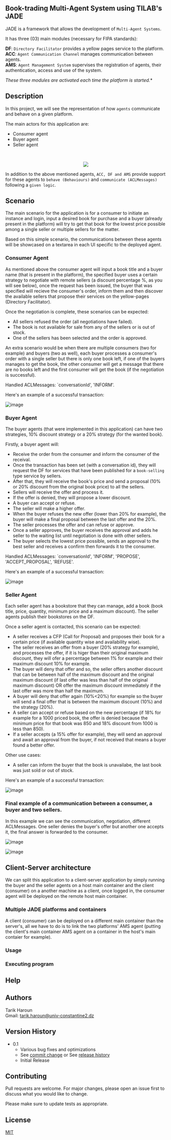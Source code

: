 ## Book-trading Multi-Agent System using TILAB's JADE

JADE is a framework that allows the development of `Multi-Agent Systems`.

It has three (03) main modules (necessary for FIPA standards):

<b>DF</b>: `Directory Facilitator` provides a yellow pages service to the platform.<br/>
<b>ACC</b>: `Agent Communication Channel` manages communication between agents.<br/>
<b>AMS</b>: `Agent Management System` supervises the registration of agents, their authentication, access and use of the system.<br/>

*These three modules are activated each time the platform is started.**

## Description

In this project, we will see the representation of how `agents` communicate and behave on a given platform.<br/>

The main actors for this application are:<br/>

- Consumer agent
- Buyer agent
- Seller agent

<br/>
<p align="center">
<kbd>
  <img src="https://user-images.githubusercontent.com/33737302/153768003-a0f8ea09-0c57-44d9-819e-3de26b489323.png">
</kbd>
</p>


In addition to the above mentioned agents, `ACC, DF and AMS` provide support for these agents to `behave (Behaviours)` and `communicate (ACLMessages)` following a `given logic`.

## Scenario

The main scenario for the application is for a consumer to initiate an instance and login, input a desired book for purchase and a buyer (already present in the platform) will try to get that book for the lowest price possible among a single seller or multiple sellers for the matter.

Based on this simple scenario, the communications between these agents will be showcased on a textarea in each UI specific to the deployed agent.

### Consumer Agent

As mentioned above the consumer agent will input a book title and a buyer name (that is present in the platform), the specified buyer uses a certain strategy to negotiate with remote sellers (a discount percentage %, as you will see below), once the request has been issued, the buyer that was specified will recieve the consumer's order, inform them and then discover the available sellers that propose their services on the yellow-pages (Directory Facilitator).

Once the negotiation is complete, these scenarios can be expected:

- All sellers refused the order (all negotiations have failed).
- The book is not available for sale from any of the sellers or is out of stock.
- One of the sellers has been selected and the order is approved.

An extra scenario would be when there are multiple consumers (two for example) and  buyers (two as well), each buyer processes a consumer's order with a single seller but there is only one book left, if one of the buyers manages to get the book, the other consumer will get a message that there are no books left and the first consumer will get the book (if the negotiation is successful).

Handled ACLMessages: `conversationId', 'INFORM'.

Here's an example of a successful transaction:

![image](https://user-images.githubusercontent.com/33737302/153946384-b7a3e9af-d009-40a4-b81b-4fb6c9068995.png)


### Buyer Agent

The buyer agents (that were implemented in this application) can have two strategies, 10% discount strategy or a 20% strategy (for the wanted book).

Firstly, a buyer agent will: 

- Receive the order from the consumer and inform the consumer of the receival.
- Once the transaction has been set (with a conversation id), they will request the DF for services that have been published for a `book-selling` type service by sellers.
- After that, they will receive the book's price and send a proposal (10% or 20% discount from the original book price) to all the sellers.
- Sellers will receive the offer and process it.
- If the offer is denied, they will propose a lower discount.
- A buyer can accept or refuse.
- The seller will make a higher offer.
- When the buyer refuses the new offer (lower than 20% for example), the buyer will make a final proposal between the last offer and the 20%.
- The seller processes the offer and can refuse or approve.
- Once a seller approves, the buyer receives the approval and adds he seller to the waiting list until negotiation is done with other sellers.
- The buyer selects the lowest price possible, sends an approval to the best seller and receives a confirm then forwards it to the consumer.

Handled ACLMessages: `conversationId', 'INFORM', 'PROPOSE', 'ACCEPT_PROPOSAL', 'REFUSE'.

Here's an example of a successful transaction:

![image](https://user-images.githubusercontent.com/33737302/153947230-e889e6cd-795e-45e7-9cf5-82c12bac8091.png)

### Seller Agent

Each seller agent has a bookstore that they can manage, add a book (book title, price, quantity, minimum price and a maximum discount). The seller agents publish their bookstores on the DF.

Once a seller agent is contacted, this scenario can be expected:

- A seller receives a CFP (Call for Proposal) and proposes their book for a certain price (if available quantity wise and availability wise).
- The seller receives an offer from a buyer (20% strategy for example), and processes the offer, if it is higer than their original maximum discount, they will ofer a percentage between 1% for example and their maximum discount 10% for example.
- The buyer will deny that offer and so, the seller offers another discount that can be between half of the maximum discount and the original maximum discount (if last offer was less than half of the original maximum discount) OR offer the maximum discount immediately if the last offer was more than half the maximum.
- A buyer will deny that offer again (10%<20%) for example so the buyer will send a final offer that is between the maximum discount (10%) and the strategy (20%).
- A seller can accept or refuse based on the new percentage (if 18% for example for a 1000 priced book, the offer is denied because the minimum price for that book was 850 and 18% discount from 1000 is less than 850).
- If a seller accepts (a 15% offer for example), they will send an approval and await an approval from the buyer, if not received that means a buyer found a better offer.

Other use cases:
- A seller can inform the buyer that the book is unavailabe, the last book was just sold or out of stock.

Here's an example of a successful transaction: 

![image](https://user-images.githubusercontent.com/33737302/153947321-e527f308-e4e0-418a-b831-f657170e73ed.png)

### Final example of a communication between a consumer, a buyer and two sellers.

In this example we can see the communication, negotiation, different ACLMessages.
One seller denies the buyer's offer but another one accepts it, the final answer is forwarded to the consumer.

![image](https://user-images.githubusercontent.com/33737302/153949910-76f11428-083b-49f9-81a7-ea046ea833a1.png)

![image](https://user-images.githubusercontent.com/33737302/153949965-bd949b9f-dda7-4954-8d80-81e785721ac7.png)



## Client-Server architecture

We can split this application to a client-server application by simply running the buyer and the seller agents on a host main container and the client (consumer) on a another machine as a client, once logged in, the consumer agent will be deployed on the remote host main container.

### Multiple JADE platforms and containers

A client (consumer) can be deployed on a different main container than the server's, all we have to do is to link the two platforms' AMS agent (putting the client's main container AMS agent on a container in the host's main contaier for example).

### Usage

### Executing program

## Help

## Authors
Tarik Haroun<br/>
Gmail: tarik.haroun@univ-constantine2.dz 

## Version History

* 0.1
    * Various bug fixes and optimizations
    * See [commit change]() or See [release history]()
    * Initial Release

## Contributing
Pull requests are welcome. For major changes, please open an issue first to discuss what you would like to change.

Please make sure to update tests as appropriate.

## License
[MIT](https://choosealicense.com/licenses/mit/)
